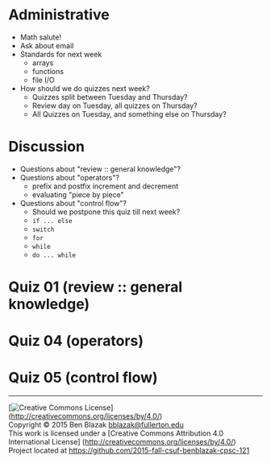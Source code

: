 # Administrative
- Math salute!
- Ask about email
- Standards for next week
    - arrays
    - functions
    - file I/O
- How should we do quizzes next week?
    - Quizzes split between Tuesday and Thursday?
    - Review day on Tuesday, all quizzes on Thursday?
    - All Quizzes on Tuesday, and something else on Thursday?

# Discussion
- Questions about "review :: general knowledge"?
- Questions about "operators"?
    - prefix and postfix increment and decrement
    - evaluating "piece by piece"
- Questions about "control flow"?
    - Should we postpone this quiz till next week?
    - `if ... else`
    - `switch`
    - `for`
    - `while`
    - `do ... while`

# Quiz 01 (review :: general knowledge)

# Quiz 04 (operators)

# Quiz 05 (control flow)


-------------------------------------------------------------------------------
[![Creative Commons License](https://i.creativecommons.org/l/by/4.0/88x31.png)]
(http://creativecommons.org/licenses/by/4.0/)  
Copyright &copy; 2015 Ben Blazak <bblazak@fullerton.edu>  
This work is licensed under a [Creative Commons Attribution 4.0 International
License] (http://creativecommons.org/licenses/by/4.0/)  
Project located at <https://github.com/2015-fall-csuf-benblazak-cpsc-121>

